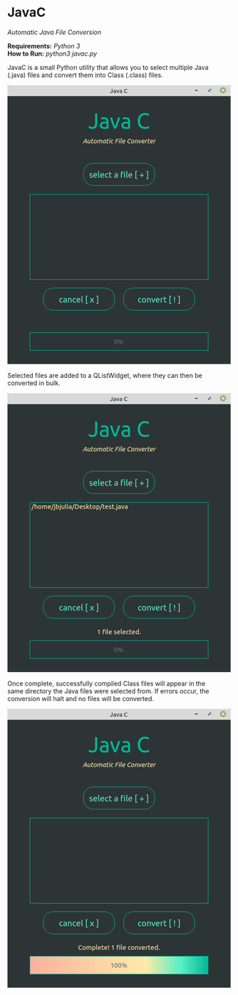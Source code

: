 # JavaC
_Automatic Java File Conversion_

**Requirements:** _Python 3_  
**How to Run:** _python3 javac.py_  
  
  
JavaC is a small Python utility that allows you to select multiple Java  
(.java) files and convert them into Class (.class) files.  
  
![Alt text](/resources/images/GUI.png)  
  
Selected files are added to a QListWidget, where they can then be  
converted in bulk.  
  
![Alt text](/resources/images/FileSelection.png)  
  
Once complete, successfully compiled Class files will appear in the  
same directory the Java files were selected from. If errors occur, the  
conversion will halt and no files will be converted.  
  
![Alt text](/resources/images/FileConversion.png)